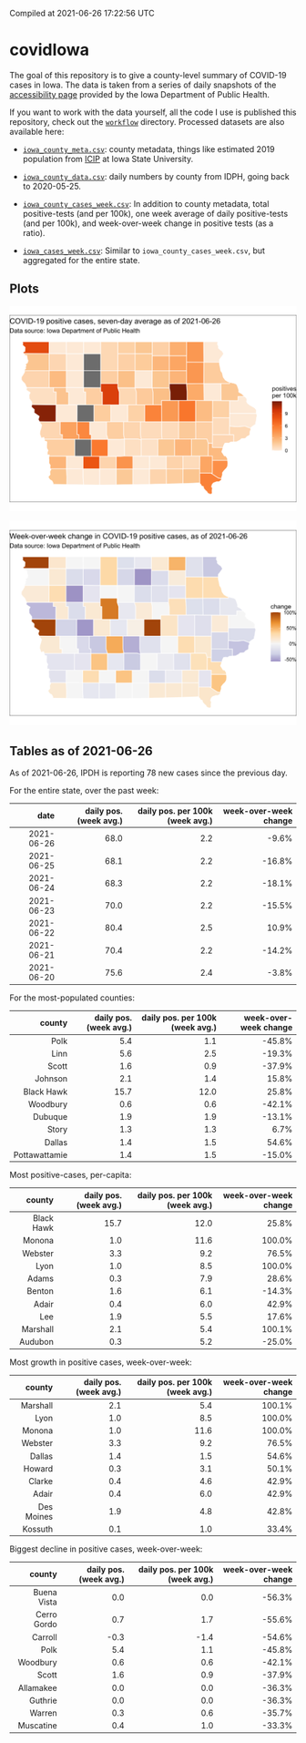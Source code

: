 Compiled at 2021-06-26 17:22:56 UTC

<!-- README.md is generated from README.Rmd. Please edit that file -->

# covidIowa

<!-- badges: start -->

<!-- badges: end -->

The goal of this repository is to give a county-level summary of
COVID-19 cases in Iowa. The data is taken from a series of daily
snapshots of the [accessibility
page](https://coronavirus.iowa.gov/pages/access) provided by the Iowa
Department of Public Health.

If you want to work with the data yourself, all the code I use is
published this repository, check out the [`workflow`](workflow)
directory. Processed datasets are also available here:

  - [`iowa_county_meta.csv`](https://raw.githubusercontent.com/ijlyttle/covidIowa/master/workflow/data/99-publish/iowa_county_meta.csv):
    county metadata, things like estimated 2019 population from
    [ICIP](https://www.icip.iastate.edu/tables/population/counties-estimates)
    at Iowa State University.

  - [`iowa_county_data.csv`](https://raw.githubusercontent.com/ijlyttle/covidIowa/master/workflow/data/99-publish/iowa_county_data.csv):
    daily numbers by county from IDPH, going back to 2020-05-25.

  - [`iowa_county_cases_week.csv`](https://raw.githubusercontent.com/ijlyttle/covidIowa/master/workflow/data/99-publish/iowa_county_data.csv):
    In addition to county metadata, total positive-tests (and per 100k),
    one week average of daily positive-tests (and per 100k), and
    week-over-week change in positive tests (as a ratio).

  - [`iowa_cases_week.csv`](https://raw.githubusercontent.com/ijlyttle/covidIowa/master/workflow/data/99-publish/iowa_cases_week.csv):
    Similar to `iowa_county_cases_week.csv`, but aggregated for the
    entire state.

## Plots

![](workflow/data/99-publish/iowa_cases.png)

![](workflow/data/99-publish/iowa_change.png)

## Tables as of 2021-06-26

As of 2021-06-26, IPDH is reporting 78 new cases since the previous day.

For the entire state, over the past week:

|       date | daily pos. (week avg.) | daily pos. per 100k (week avg.) | week-over-week change |
| ---------: | ---------------------: | ------------------------------: | --------------------: |
| 2021-06-26 |                   68.0 |                             2.2 |                \-9.6% |
| 2021-06-25 |                   68.1 |                             2.2 |               \-16.8% |
| 2021-06-24 |                   68.3 |                             2.2 |               \-18.1% |
| 2021-06-23 |                   70.0 |                             2.2 |               \-15.5% |
| 2021-06-22 |                   80.4 |                             2.5 |                 10.9% |
| 2021-06-21 |                   70.4 |                             2.2 |               \-14.2% |
| 2021-06-20 |                   75.6 |                             2.4 |                \-3.8% |

For the most-populated counties:

|        county | daily pos. (week avg.) | daily pos. per 100k (week avg.) | week-over-week change |
| ------------: | ---------------------: | ------------------------------: | --------------------: |
|          Polk |                    5.4 |                             1.1 |               \-45.8% |
|          Linn |                    5.6 |                             2.5 |               \-19.3% |
|         Scott |                    1.6 |                             0.9 |               \-37.9% |
|       Johnson |                    2.1 |                             1.4 |                 15.8% |
|    Black Hawk |                   15.7 |                            12.0 |                 25.8% |
|      Woodbury |                    0.6 |                             0.6 |               \-42.1% |
|       Dubuque |                    1.9 |                             1.9 |               \-13.1% |
|         Story |                    1.3 |                             1.3 |                  6.7% |
|        Dallas |                    1.4 |                             1.5 |                 54.6% |
| Pottawattamie |                    1.4 |                             1.5 |               \-15.0% |

Most positive-cases, per-capita:

|     county | daily pos. (week avg.) | daily pos. per 100k (week avg.) | week-over-week change |
| ---------: | ---------------------: | ------------------------------: | --------------------: |
| Black Hawk |                   15.7 |                            12.0 |                 25.8% |
|     Monona |                    1.0 |                            11.6 |                100.0% |
|    Webster |                    3.3 |                             9.2 |                 76.5% |
|       Lyon |                    1.0 |                             8.5 |                100.0% |
|      Adams |                    0.3 |                             7.9 |                 28.6% |
|     Benton |                    1.6 |                             6.1 |               \-14.3% |
|      Adair |                    0.4 |                             6.0 |                 42.9% |
|        Lee |                    1.9 |                             5.5 |                 17.6% |
|   Marshall |                    2.1 |                             5.4 |                100.1% |
|    Audubon |                    0.3 |                             5.2 |               \-25.0% |

Most growth in positive cases, week-over-week:

|     county | daily pos. (week avg.) | daily pos. per 100k (week avg.) | week-over-week change |
| ---------: | ---------------------: | ------------------------------: | --------------------: |
|   Marshall |                    2.1 |                             5.4 |                100.1% |
|       Lyon |                    1.0 |                             8.5 |                100.0% |
|     Monona |                    1.0 |                            11.6 |                100.0% |
|    Webster |                    3.3 |                             9.2 |                 76.5% |
|     Dallas |                    1.4 |                             1.5 |                 54.6% |
|     Howard |                    0.3 |                             3.1 |                 50.1% |
|     Clarke |                    0.4 |                             4.6 |                 42.9% |
|      Adair |                    0.4 |                             6.0 |                 42.9% |
| Des Moines |                    1.9 |                             4.8 |                 42.8% |
|    Kossuth |                    0.1 |                             1.0 |                 33.4% |

Biggest decline in positive cases, week-over-week:

|      county | daily pos. (week avg.) | daily pos. per 100k (week avg.) | week-over-week change |
| ----------: | ---------------------: | ------------------------------: | --------------------: |
| Buena Vista |                    0.0 |                             0.0 |               \-56.3% |
| Cerro Gordo |                    0.7 |                             1.7 |               \-55.6% |
|     Carroll |                  \-0.3 |                           \-1.4 |               \-54.6% |
|        Polk |                    5.4 |                             1.1 |               \-45.8% |
|    Woodbury |                    0.6 |                             0.6 |               \-42.1% |
|       Scott |                    1.6 |                             0.9 |               \-37.9% |
|   Allamakee |                    0.0 |                             0.0 |               \-36.3% |
|     Guthrie |                    0.0 |                             0.0 |               \-36.3% |
|      Warren |                    0.3 |                             0.6 |               \-35.7% |
|   Muscatine |                    0.4 |                             1.0 |               \-33.3% |
